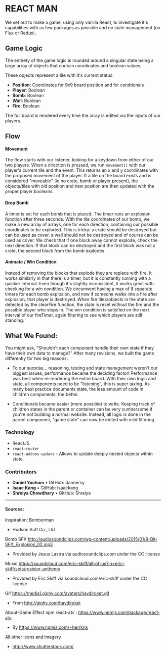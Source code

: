 
# REACT MAN

We set out to make a game, using only vanilla React, to investigate it's capabilities with as few packages as possible and no state management (no Flux or Redux).


## Game Logic

The entirety of the game logic is rounded around a singular state being a large array of objects that contain coordinates and boolean values.

These objects represent a tile with it's current status:
 - **Position**: Coordinates for 9x9 board position and for condtionals
 - **Player**: Boolean
 - **Bomb**: Boolean
 - **Wall**: Boolean
 - **Fire**: Boolean

 The full board is rendered every time the array is edited via the inputs of our players.

## Flow

#### Movement
The flow starts with our listener, looking for a keydown from either of our two players. When a direction is pressed, we run `movement()` with our player's current tile and the event. This returns an x and y coordinates with the proposed movement of the player. If a tile on the board exists and is considered "moveable" (ie no crate, bomb or player present), the objects/tiles with old position and new position are then updated with the proper player booleans.

#### Drop Bomb
A timer is set for each bomb that is placed. The timer runs an explosion function after three seconds. With the tile coordinates of our bomb, we make a new array of arrays, one for each direction, containing our possible coordinates to be exploded. This is tricky: a crate should be destroyed but can be used as cover, a wall should not be destroyed and of course can be used as cover. We check that if one block away cannot explode, check the next direction. If that block can be destroyed and the first block was not a crate, the second block from the bomb explodes.


#### Animate / Win Condition

 Instead of removing the blocks that explode they are replace with fire. It works similarly in that there is a timer, but it is constantly running with a quicker interval. Even though it's slightly inconsistent, it works great with checking for a win condition. We circumvent having a max of 8 separate timers for each bomb explosion, and now if someone walks into a fire after explosion, that player is destroyed. When fire tiles/objects in the state are detected by the clearFire function, the state is reset without the fire and the possible player who steps in. The win condition is satisfied on the next interval of our fireTimer, again filtering to see which players are still standing.

## What We Found:

You might ask, "Shouldn't each component handle their own state if they have their own data to manage?" After many revisions, we built the game differently for two big reasons:
- To our surprise... reasoning, testing and state management weren't our biggest issues; performance became the deciding factor! Performance was best when re-rendering the entire board. With their own logic and state, all components need to be "listening", this is super taxing. As many best practice documents state, the less amount of code in children components, the better.

- Conditionals became easier (more possible) to write. Keeping track of children states in the parent or container can be very cumbersome if you're not building a normal website. Instead, all logic is done in the parent component, "game state" can now be edited with mild filtering.


### Technology

- ReactJS
- `react-router`
- `react-addons-update` - Allows to update deeply nested objects within state.

### Contributors

- **Daniel Yochum**  •  GitHub: dannersy
- **Isaac Kang**  •  GitHub: isaackang
- **Shreiya Chowdhary**  •  GitHub: Shreiya


---

#### Sources:

Inspiration:
  Bomberman
  - Hudson Soft Co., Ltd

Bomb SFX
  http://audiosoundclips.com/wp-content/uploads/2015/01/8-Bit-SFX_Explosion_02.mp3
  - Provided by Jesus Lastra via audiosoundclips.com under the CC license

Music
  https://soundcloud.com/eric-skiff/all-of-us?in=eric-skiff/sets/resistor-anthems
  - Provided by Eric Skiff via soundcloud.com/eric-skiff under the CC license

Gif
  https://media1.giphy.com/avatars/haydiroket.gif
  - From http://giphy.com/haydiroket

About-Game Effect
  npm react-atv : https://www.npmjs.com/package/react-atv
  - By https://www.npmjs.com/~herrkris

All other icons and imagery
  - http://www.shutterstock.com/
